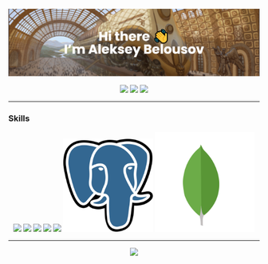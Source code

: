 [![MasterHead](/assets/images/banner%20(1).png)](https://github.com/Dormeh)
<div align="center">
<img src="https://github-readme-stats.vercel.app/api?username=Dormeh&theme=cobalt&show_icons=true" height="200">
<img src="https://github-readme-stats.vercel.app/api/top-langs/?username=Dormeh&layout=compact&theme=cobalt" height="200">
<img src="https://user-images.githubusercontent.com/74038190/229223263-cf2e4b07-2615-4f87-9c38-e37600f8381a.gif" width="200">
</div>

[//]: # (![willianrod's wakatime stats]&#40;https://github-readme-stats.vercel.app/api/wakatime?username=Dormeh&#41;)

---

### Skills

<div align="center">
<img src="https://user-images.githubusercontent.com/74038190/212257454-16e3712e-945a-4ca2-b238-408ad0bf87e6.gif" width="200">
<img src="https://user-images.githubusercontent.com/74038190/212257460-738ff738-247f-4445-a718-cdd0ca76e2db.gif" width="180">
<img src="https://user-images.githubusercontent.com/74038190/212257467-871d32b7-e401-42e8-a166-fcfd7baa4c6b.gif" width="180">
<img src="https://user-images.githubusercontent.com/74038190/238200426-29fd6286-4e7b-4d6c-818f-c4765d5e39a9.gif" width="200">
<img src="https://user-images.githubusercontent.com/74038190/238200428-67f477ed-6624-42da-99f0-1a7b1a16eecb.gif" width="200">
<img src="./assets/images/postgresql-seeklogo.com.svg" width="180">
<img src="./assets/images/mongodb-seeklogo.com.svg" width="200">
</div>

---

<div align="center">
<img src="https://user-images.githubusercontent.com/74038190/238355349-7d484dc9-68a9-4ee6-a767-aea59035c12d.gif">
</div>
